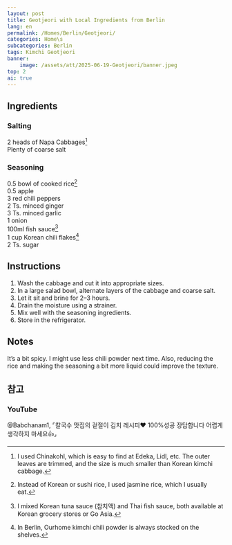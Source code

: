 ```yaml
---
layout: post
title: Geotjeori with Local Ingredients from Berlin
lang: en
permalink: /Homes/Berlin/Geotjeori/
categories: Home\s
subcategories: Berlin
tags: Kimchi Geotjeori
banner:
    image: /assets/att/2025-06-19-Geotjeori/banner.jpeg
top: 2
ai: true
---
```


## Ingredients
### Salting
2 heads of Napa Cabbages[^1]  
Plenty of coarse salt

### Seasoning
0.5 bowl of cooked rice[^2]  
0.5 apple  
3 red chili peppers  
2 Ts. minced ginger  
3 Ts. minced garlic  
1 onion  
100ml fish sauce[^3]  
1 cup Korean chili flakes[^4]  
2 Ts. sugar

## Instructions
1. Wash the cabbage and cut it into appropriate sizes.
2. In a large salad bowl, alternate layers of the cabbage and coarse salt.
3. Let it sit and brine for 2–3 hours.
4. Drain the moisture using a strainer.
5. Mix well with the seasoning ingredients.
6. Store in the refrigerator.

## Notes
It’s a bit spicy. I might use less chili powder next time. Also, reducing the rice and making the seasoning a bit more liquid could improve the texture.

## 참고
### YouTube
@Babchanam1, ⌜칼국수 맛집의 겉절이 김치 레시피❤️ 100%성공 장담합니다 어렵게 생각하지 마세요👍⌟ [<i class="fa fa-person-walking-arrow-right"></i>](https://www.youtube.com/watch?v=3ia7ukM-ooc)

[^1]: I used Chinakohl, which is easy to find at Edeka, Lidl, etc. The outer leaves are trimmed, and the size is much smaller than Korean kimchi cabbage.
[^2]: Instead of Korean or sushi rice, I used jasmine rice, which I usually eat.
[^3]: I mixed Korean tuna sauce (참치액) and Thai fish sauce, both available at Korean grocery stores or Go Asia.
[^4]: In Berlin, Ourhome kimchi chili powder is always stocked on the shelves.
